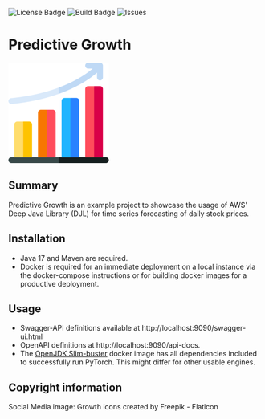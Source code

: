 ![License Badge](https://img.shields.io/github/license/barkeldiho/predictivegrowth?style=shield)
![Build Badge](https://circleci.com/gh/barkeldiho/predictivegrowth.svg?style=shield&label=build)
![Issues](https://img.shields.io/github/issues/barkeldiho/predictivegrowth?style=shield)

# Predictive Growth
![Logo](predictivegrowth_logo.png)

## Summary
Predictive Growth is an example project to showcase the usage of AWS' Deep Java Library (DJL) for time series forecasting of daily stock prices.

## Installation
 - Java 17 and Maven are required. 
 - Docker is required for an immediate deployment on a local instance via the docker-compose instructions or for building docker images for a productive deployment.

## Usage
 - Swagger-API definitions available at http://localhost:9090/swagger-ui.html
 - OpenAPI definitions at http://localhost:9090/api-docs.
 - The [OpenJDK Slim-buster](https://hub.docker.com/layers/openjdk/library/openjdk/17.0-slim-buster/images/sha256-1201f5d5750aac6efa9e97c50bbedb6490a617b408b7ade93358d6388e261bcd?context=explore)
   docker image has all dependencies included to successfully run PyTorch. This might differ for other usable engines.

## Copyright information
Social Media image: Growth icons created by Freepik - Flaticon

